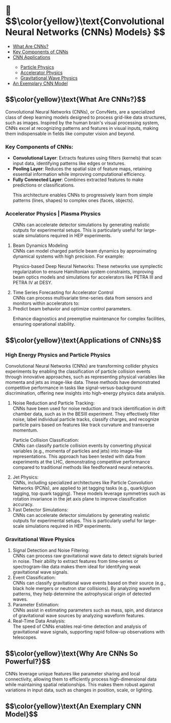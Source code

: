 
<h1> 🧠  $$\color{yellow}\text{Convolutional Neural Networks (CNNs) Models} $$</h1>
<!--h1>  🤯 🌟 </h1-->
<nav><ul>
    <li><a href="#what"> What Are CNNs? </a></li>
    <li><a href="#key"> Key Components of CNNs </a></li>
    <li><a href="#applications"> CNN Applications </a></li>
    <ul>
        <li><a href="#hep"> Particle Physics </a></li>
        <li><a href="#accelerator"> Accelerator Physics </a></li>
        <li><a href="#gravy"> Gravitational Wave Physics </a></li>
    </ul>
    <li><a href="#sample"> An Exemplary CNN Model </a></li>
  </ul></nav>

<h2 id="what">$$\color{yellow}\text{What Are CNNs?}$$ </h2>
Convolutional Neural Networks (CNNs), or ConvNets, are a specialized class of deep learning models designed to process grid-like data structures, such as images. Inspired by the human brain's visual processing system, CNNs excel at recognizing patterns and features in visual inputs, making them indispensable in fields like computer vision and beyond.

<h3 id="key"> Key Components of CNNs: </h3>
<ul>
<li><b>Convolutional Layer</b>: Extracts features using filters (kernels) that scan input data, identifying patterns like edges or textures.</li>

<li><b>Pooling Layer</b>: Reduces the spatial size of feature maps, retaining essential information while improving computational efficiency.</li>

<li><b>Fully Connected Layer</b>: Combines extracted features to make predictions or classifications.</li>

This architecture enables CNNs to progressively learn from simple patterns (lines, shapes) to complex ones (faces, objects).
</ul>

<h3 id="accelerator"> Accelerator Physics | Plasma Physics </h3>
<ol type="1">
    
CNNs can accelerate detector simulations by generating realistic outputs for experimental setups. This is particularly useful for large-scale simulations required in HEP experiments.<br>

<li> Beam Dynamics Modeling </li>
CNNs can model charged particle beam dynamics by approximating dynamical systems with high precision. For example:

Physics-based Deep Neural Networks: These networks use symplectic regularization to ensure Hamiltonian system constraints, improving beam optics models and simulations for accelerators like PETRA III and PETRA IV at DESY.

<li> Time Series Forecasting for Accelerator Control </li>
CNNs can process multivariate time-series data from sensors and monitors within accelerators to:

<li>Predict beam behavior and optimize control parameters.</li>

Enhance diagnostics and preemptive maintenance for complex facilities, ensuring operational stability.
</ol>

<h2 id="applications">$$\color{yellow}\text{Applications of CNNs}$$</h2>

<h3 id="hep"> High Energy Physics and Particle Physics </h3>
Convolutional Neural Networks (CNNs) are transforming collider physics experiments by enabling the classification of particle collision events through innovative approaches, such as representing physical variables like momenta and jets as image-like data. These methods have demonstrated competitive performance in tasks like signal-versus-background discrimination, offering new insights into high-energy physics data analysis.<br>

<ol type="1">    
<li> Noise Reduction and Particle Tracking:<br>
CNNs have been used for noise reduction and track identification in drift chamber data, such as in the BESIII experiment. They effectively filter noise, label individual particle tracks, classify charges, and recognize particle pairs based on features like track curvature and transverse momentum.</li>

<l1> Particle Collision Classification:<br>
CNNs can classify particle collision events by converting physical variables (e.g., momenta of particles and jets) into image-like representations. This approach has been tested with data from experiments at the LHC, demonstrating competitive performance compared to traditional methods like feedforward neural networks. </li>

<li> Jet Physics:<br>
CNNs, including specialized architectures like Particle Convolution Networks (PCNs), are applied to jet tagging tasks (e.g., quark/gluon tagging, top quark tagging). These models leverage symmetries such as rotation invariance in the jet axis plane to improve classification accuracy. </li>

<li> Fast Detector Simulations:<br>
CNNs can accelerate detector simulations by generating realistic outputs for experimental setups. This is particularly useful for large-scale simulations required in HEP experiments. </li>
</ol>

<h3 id="gravy"> Gravitational Wave Physics </h3>
<ol type="1">

  <li> Signal Detection and Noise Filtering: </li>
       CNNs can process raw gravitational wave data to detect signals buried in noise. Their ability to extract features from time-series or spectrogram-like data makes them ideal for identifying weak gravitational wave signals.

<li> Event Classification:</li>
     CNNs can classify gravitational wave events based on their source (e.g., black hole mergers or neutron star collisions). By analyzing waveform patterns, they help determine the astrophysical origin of detected waves.

<li>Parameter Estimation:</li>
    CNNs assist in estimating parameters such as mass, spin, and distance of gravitational wave sources by analyzing waveform features.

<li>Real-Time Data Analysis:</li>
    The speed of CNNs enables real-time detection and analysis of gravitational wave signals, supporting rapid follow-up observations with telescopes.
</ol>

<h2 id="why">$$\color{yellow}\text{Why Are CNNs So Powerful?}$$</h2>
CNNs leverage unique features like parameter sharing and local connectivity, allowing them to efficiently process high-dimensional data while maintaining spatial relationships. This makes them robust against variations in input data, such as changes in position, scale, or lighting.

<!--h3>A Glimpse into the Future:</h3>
As CNNs continue to evolve, they are being integrated with other AI technologies like Generative Adversarial Networks (GANs) and Recurrent Neural Networks (RNNs), unlocking new possibilities in creative industries, autonomous systems, and beyond. <-->

<h2 id="sample">$$\color{yellow}\text{An Exemplary CNN Model}$$ </h2>
